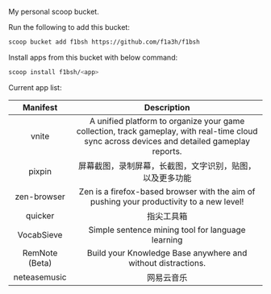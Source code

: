 My personal scoop bucket.

Run the following to add this bucket:

```sh
scoop bucket add f1bsh https://github.com/f1a3h/f1bsh
```

Install apps from this bucket with below command:

```sh
scoop install f1bsh/<app>
```

Current app list:

|  Manifest   |                                                                 Description                                                                  |
| :---------: | :------------------------------------------------------------------------------------------------------------------------------------------: |
|      vnite     | A unified platform to organize your game collection, track gameplay, with real-time cloud sync across devices and detailed gameplay reports. |
|      pixpin    |                                                         屏幕截图，录制屏幕，长截图，文字识别，贴图，以及更多功能                                                         |
|   zen-browser  |                           Zen is a firefox-based browser with the aim of pushing your productivity to a new level!                           |
|     quicker    |                                                              指尖工具箱                                                                      |
|    VocabSieve  |                                             Simple sentence mining tool for language learning                                                |
| RemNote (Beta) |                                        Build your Knowledge Base anywhere and without distractions.                                          |
|  neteasemusic  |                     网易云音乐                        |
